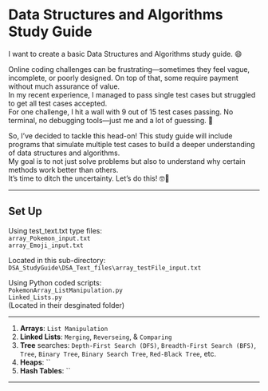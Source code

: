 # Data Structures and Algorithms Study Guide

I want to create a basic Data Structures and Algorithms study guide. 😄 <br>

Online coding challenges can be frustrating—sometimes they feel vague, incomplete, or poorly designed. On top of that, some require payment without much assurance of value.<br>
In my recent experience, I managed to pass single test cases but struggled to get all test cases accepted. <br>
For one challenge, I hit a wall with 9 out of 15 test cases passing. No terminal, no debugging tools—just me and a lot of guessing. 🥴 <br>

So, I’ve decided to tackle this head-on! This study guide will include programs that simulate multiple test cases to build a deeper understanding of data structures and algorithms. <br>
My goal is to not just solve problems but also to understand why certain methods work better than others. <br>
It’s time to ditch the uncertainty. Let’s do this! 🤓💪 <br>

---

## Set Up

Using test_text.txt type files: <br>
`array_Pokemon_input.txt` <br>
`array_Emoji_input.txt` <br>

Located in this sub-directory: <br>
`DSA_StudyGuide\DSA_Text_files\array_testFile_input.txt` <br>

Using Python coded scripts: <br>
`PokemonArray_ListManipulation.py` <br>
`Linked_Lists.py` <br>
(Located in their desginated folder) <br>

---

1. **Arrays**: `List Manipulation` <br>
2. **Linked Lists**:  `Merging`, `Reverseing`, & `Comparing` <br>
3. **Tree** searches: `Depth-First Search (DFS)`, `Breadth-First Search (BFS)`, `Tree`, `Binary Tree`, `Binary Search Tree`, `Red-Black Tree`, etc.<br>
4. **Heaps**: `` <br>
5. **Hash Tables**: `` <br>

---
